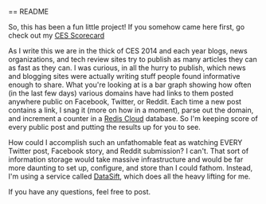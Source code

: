== README

So, this has been a fun little project! If you somehow came here first, go check out my [CES Scorecard](http://scorecard.bradhubbard.net)

As I write this we are in the thick of CES 2014 and each year blogs, news organizations, and tech review sites try to publish as many articles they can as fast as they can. I was curious, in all the hurry to publish, which news and blogging sites were actually writing stuff people found informative enough to share. What you're looking at is a bar graph showing how often (in the last few days) various domains have had links to them posted anywhere public on Facebook, Twitter, or Reddit. Each time a new post contains a link, I snag it (more on how in a moment), parse out the domain, and increment a counter in a [Redis Cloud](http://redis-cloud.com/) database. So I'm keeping score of every public post and putting the results up for you to see. 

How could I accomplish such an unfathomable feat as watching EVERY Twitter post, Facebook story, and Reddit submission? I can't. That sort of information storage would take massive infrastructure and would be far more daunting to set up, configure, and store than I could fathom. Instead, I'm using a service called [DataSift](http://datasift.com), which does all the heavy lifting for me.

If you have any questions, feel free to post.